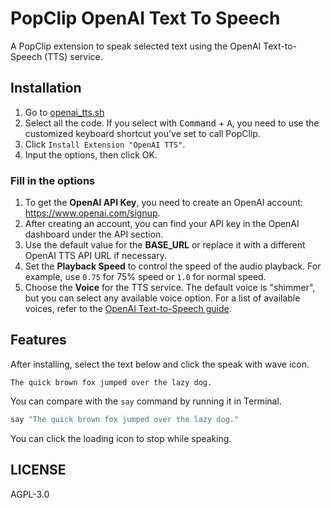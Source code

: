 # PopClip OpenAI Text To Speech

A PopClip extension to speak selected text using the OpenAI Text-to-Speech (TTS) service.

## Installation

1. Go to [openai_tts.sh](./openai_tts.sh)
2. Select all the code. If you select with <kbd>Command</kbd> + <kbd>A</kbd>, you need to use the customized keyboard shortcut you've set to call PopClip.
3. Click `Install Extension "OpenAI TTS"`.
4. Input the options, then click OK.

### Fill in the options

1. To get the **OpenAI API Key**, you need to create an OpenAI account: https://www.openai.com/signup.
2. After creating an account, you can find your API key in the OpenAI dashboard under the API section.
3. Use the default value for the **BASE_URL** or replace it with a different OpenAI TTS API URL if necessary.
4. Set the **Playback Speed** to control the speed of the audio playback. For example, use `0.75` for 75% speed or `1.0` for normal speed.
5. Choose the **Voice** for the TTS service. The default voice is "shimmer", but you can select any available voice option. For a list of available voices, refer to the [OpenAI Text-to-Speech guide](https://platform.openai.com/docs/guides/text-to-speech).

## Features

After installing, select the text below and click the speak with wave icon.

```
The quick brown fox jumped over the lazy dog.
```

You can compare with the `say` command by running it in Terminal.

```bash
say "The quick brown fox jumped over the lazy dog."
```

You can click the loading icon to stop while speaking.

## LICENSE

AGPL-3.0


